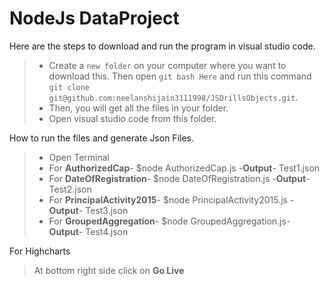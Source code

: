 # NodeJs DataProject


Here are the steps to download and run the program in visual studio code.

> - Create a `new folder` on your computer where you want to download this. Then open `git bash Here` and run this command
>   `git clone git@github.com:neelanshijain3111998/JSDrillsObjects.git`.
> - Then, you will get all the files in your folder.
> - Open visual studio code from this folder.

How to run the files and generate Json Files.

> - Open Terminal
> - For **AuthorizedCap**- $node AuthorizedCap.js -**Output**- Test1.json
> - For **DateOfRegistration**- $node DateOfRegistration.js -**Output**- Test2.json
> - For **PrincipalActivity2015**- $node PrincipalActivity2015.js -**Output**- Test3.json
> - For **GroupedAggregation**- $node GroupedAggregation.js- **Output**- Test4.json

For Highcharts
> At bottom right side click on **Go Live**
